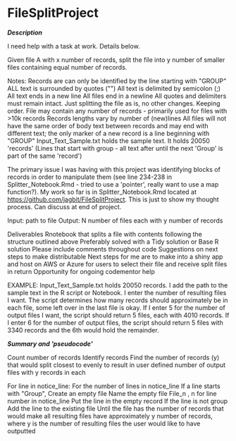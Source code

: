 # FileSplitProject

***Description***

I need help with a task at work. Details below.

Given file A with x number of records, split the file into y number of smaller files containing equal number of records.

Notes:
	Records are can only be identified by the line starting with "GROUP"
	ALL text is surrounded by quotes ("")
	All text is delimited by semicolon (;)
	All text ends in a new line
	All files end in a newline
	All quotes and delimiters must remain intact. 
	Just splitting the file as is, no other changes. Keeping order.
	File may contain any number of records - primarily used for files with >10k records
	Records lengths vary by number of (new)lines
	All files will not have the same order of body text between records and may end with different text; the only marker of a new record is a line beginning with "GROUP"
	Input_Text_Sample.txt holds the sample text. It holds 20050 'records' (Lines that start with group - all text after until the next 'Group' is part of the same 'record')

The primary issue I was having with this project was identifying blocks of records in order to manipulate them (see line 234-238 in Splitter_Notebook.Rmd - tried to use a 'pointer', really want to use a map function?). My work so far is in Splitter_Notebook.Rmd located at https://github.com/jagbit/FileSplitProject. This is just to show my thought process. Can discuss at end of project.

Input: path to file
Output: N number of files each with y number of records

Deliverables
	Rnotebook that splits a file with contents following the structure outlined above
	Preferably solved with a Tidy solution or Base R solution
	Please include comments throughout code
	Suggestions on next steps to make distributable
		Next steps for me are to make into a shiny app and host on AWS or Azure for users to select their file and receive split files in return
	Opportunity for ongoing codementor help
	
EXAMPLE:
Input_Text_Sample.txt holds 20050 records. I add the path to the sample text in the R script or Notebook. I enter the number of resulting files I want. The script determines how many records should approximately be in each file, some left over in the last file is okay. If I enter 5 for the number of output files I want, the script should return 5 files, each with 4010 records. If I enter 6 for the number of output files, the script should return 5 files with 3340 records and the 6th would hold the remainder.
	
***Summary and 'pseudocode'***

Count number of records
Identify records
Find the number of records (y) that would split closest to evenly to result in user defined number of output files with y records in each

For line in notice_line:
	For the number of lines in notice_line
	If a line starts with "Group", Create an empty file
	Name the empty file File_n , n for line number in notice_line
	Put the line in the empty record
	If the line is not group 
	Add the line to the existing file
	Until the file has the number of records that would make all resulting files have approximately y number of records, where y is the number of resulting files the user would like to have outputted
